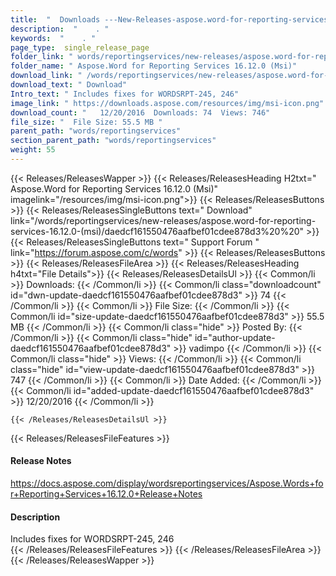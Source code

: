 ```yaml
---
title:  "  Downloads ---New-Releases-aspose.word-for-reporting-services-16.12.0-(msi) . " 
description:  "    . " 
keywords:  "    . " 
page_type:  single_release_page
folder_link: " words/reportingservices/new-releases/aspose.word-for-reporting-services-16.12.0-(msi)/"
folder_name: " Aspose.Word for Reporting Services 16.12.0 (Msi)"
download_link: " /words/reportingservices/new-releases/aspose.word-for-reporting-services-16.12.0-(msi)/daedcf161550476aafbef01cdee878d3"
download_text: " Download"
Intro_text: " Includes fixes for WORDSRPT-245, 246"
image_link: " https://downloads.aspose.com/resources/img/msi-icon.png"
download_count: "   12/20/2016  Downloads: 74  Views: 746"
file_size: "  File Size: 55.5 MB "
parent_path: "words/reportingservices"
section_parent_path: "words/reportingservices"
weight: 55 
---
```


{{< Releases/ReleasesWapper >}}
  {{< Releases/ReleasesHeading H2txt=" Aspose.Word for Reporting Services 16.12.0 (Msi)" imagelink="/resources/img/msi-icon.png">}}
  {{< Releases/ReleasesButtons >}}
    {{< Releases/ReleasesSingleButtons text=" Download" link="/words/reportingservices/new-releases/aspose.word-for-reporting-services-16.12.0-(msi)/daedcf161550476aafbef01cdee878d3%20%20" >}}
    {{< Releases/ReleasesSingleButtons text=" Support Forum " link="https://forum.aspose.com/c/words" >}}
  {{< Releases/ReleasesButtons >}}
  {{< Releases/ReleasesFileArea >}}
    {{< Releases/ReleasesHeading h4txt="File Details">}}
    {{< Releases/ReleasesDetailsUl >}}
            {{< Common/li  >}} Downloads: {{< /Common/li >}} 
      {{< Common/li class="downloadcount" id="dwn-update-daedcf161550476aafbef01cdee878d3" >}} 74 {{< /Common/li >}} 
      {{< Common/li  >}} File Size: {{< /Common/li >}} 
      {{< Common/li id="size-update-daedcf161550476aafbef01cdee878d3" >}} 55.5 MB {{< /Common/li >}} 
      {{< Common/li  class="hide" >}} Posted By: {{< /Common/li >}} 
      {{< Common/li class="hide" id="author-update-daedcf161550476aafbef01cdee878d3" >}} vadimpo {{< /Common/li >}} 
      {{< Common/li class="hide"  >}} Views: {{< /Common/li >}} 
      {{< Common/li class="hide" id="view-update-daedcf161550476aafbef01cdee878d3" >}} 747 {{< /Common/li >}} 
      {{< Common/li  >}} Date Added: {{< /Common/li >}} 
      {{< Common/li id="added-update-daedcf161550476aafbef01cdee878d3" >}} 12/20/2016 {{< /Common/li >}} 

    {{< /Releases/ReleasesDetailsUl >}}

  {{< Releases/ReleasesFileFeatures >}}
      <h4>Release Notes</h4><div><a href="https://docs.aspose.com/display/wordsreportingservices/Aspose.Words+for+Reporting+Services+16.12.0+Release+Notes">https://docs.aspose.com/display/wordsreportingservices/Aspose.Words+for+Reporting+Services+16.12.0+Release+Notes</a></div><h4>Description</h4><div class="HTMLDescription">Includes fixes for WORDSRPT-245, 246</div>
  {{< /Releases/ReleasesFileFeatures >}}
 {{< /Releases/ReleasesFileArea >}}
{{< /Releases/ReleasesWapper >}}


